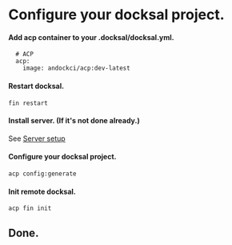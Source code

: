 # Configure your docksal project.
#### Add acp container to your .docksal/docksal.yml.
```
  # ACP
  acp:
    image: andockci/acp:dev-latest
```
#### Restart docksal.
```
fin restart
```
#### Install server. (If it's not done already.)
See [Server setup](../getting-started/install-server.md)
#### Configure your docksal project.
```
acp config:generate
```
#### Init remote docksal.
```
acp fin init
```
## Done.